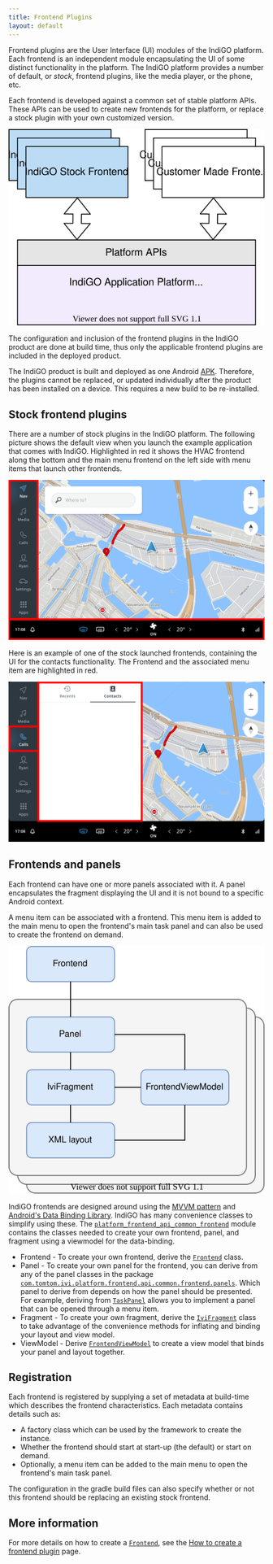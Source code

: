 ```yaml
---
title: Frontend Plugins
layout: default
---
```


Frontend plugins are the User Interface (UI) modules of the IndiGO platform. Each frontend is an 
independent module encapsulating the UI of some distinct functionality in the platform. The IndiGO 
platform provides a number of default, or _stock_, frontend plugins, like the media player, or the 
phone, etc.

Each frontend is developed against a common set of stable platform APIs. These APIs can be used to 
create new frontends for the platform, or replace a stock plugin with your own customized 
version.

![Frontend plugin overview](images/frontend-plugin-overview.svg)

The configuration and inclusion of the frontend plugins in the IndiGO product are done at build 
time, thus only the applicable frontend plugins are included in the deployed product.

The IndiGO product is built and deployed as one Android 
[APK](https://developer.android.com/guide/components/fundamentals). 
Therefore, the plugins cannot be replaced, or updated individually after the product has been 
installed on a device. This requires a new build to be re-installed.

## Stock frontend plugins

There are a number of stock plugins in the IndiGO platform. The following picture shows the default 
view when you launch the example application that comes with IndiGO. Highlighted in red it shows 
the HVAC frontend along the bottom and the main menu frontend on the left side with menu items 
that launch other frontends.

![IndiGO frontends](images/frontend-example-indigo.png)

Here is an example of one of the stock launched frontends, containing the UI for the contacts 
functionality. The Frontend and the associated menu item are highlighted in red. 

![Frontend example Contacts](images/frontend-example-contacts.png)

## Frontends and panels

Each frontend can have one or more panels associated with it. A panel encapsulates the fragment
displaying the UI and it is not bound to a specific Android context.

A menu item can be associated with a frontend. This menu item is added to the main menu to open
the frontend's main task panel and can also be used to create the frontend on demand.

![Frontend panel relation](images/frontend-panel-relation.svg)

IndiGO frontends are designed around using the 
[MVVM pattern](https://en.wikipedia.org/wiki/Model%E2%80%93view%E2%80%93viewmodel) 
and [Android's Data Binding Library](https://developer.android.com/topic/libraries/data-binding). 
IndiGO has many convenience classes to simplify using these. The 
[`platform_frontend_api_common_frontend`](TTIVI_INDIGO_API) module contains the classes needed to create your own 
frontend, panel, and fragment using a viewmodel for the data-binding.

- Frontend - To create your own frontend, derive the [`Frontend`](TTIVI_INDIGO_API) class.
- Panel - To create your own panel for the frontend, you can derive from any of the panel classes 
in the package [`com.tomtom.ivi.platform.frontend.api.common.frontend.panels`](TTIVI_INDIGO_API).
Which panel to derive from depends on how the panel should be presented. For example, deriving from
[`TaskPanel`](TTIVI_INDIGO_API) allows you to implement a panel that can be opened through a menu 
item.
- Fragment - To create your own fragment, derive the [`IviFragment`](TTIVI_INDIGO_API) class to take 
advantage of the convenience methods for inflating and binding your layout and view model.
- ViewModel - Derive [`FrontendViewModel`](TTIVI_INDIGO_API) to create a view model that binds your 
panel and layout together.


## Registration

Each frontend is registered by supplying a set of metadata at build-time 
which describes the frontend characteristics. Each metadata contains details such as:

- A factory class which can be used by the framework to create the instance.
- Whether the frontend should start at start-up (the default) or start on demand.
- Optionally, a menu item can be added to the main menu to open the frontend's main task panel.

The configuration in the gradle build files can also specify whether or not this frontend should 
be replacing an existing stock frontend.

## More information

For more details on how to create a [`Frontend`](TTIVI_INDIGO_API), see the 
[How to create a frontend plugin](/indigo/documentation/tutorials-and-examples/basics/create-a-frontend-plugin) 
page.


